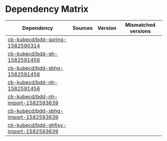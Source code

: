 # Dependency Matrix

Dependency | Sources | Version | Mismatched versions
---------- | ------- | ------- | -------------------
[cb-kubecd/bdd-spring-1582590314](https://github.com/cb-kubecd/bdd-spring-1582590314.git) |  | []() | 
[cb-kubecd/bdd-gh-1582591456](https://github.com/cb-kubecd/bdd-gh-1582591456.git) |  | []() | 
[cb-kubecd/bdd-sbhg-1582591456](https://github.com/cb-kubecd/bdd-sbhg-1582591456.git) |  | []() | 
[cb-kubecd/bdd-nh-1582591456](https://github.com/cb-kubecd/bdd-nh-1582591456.git) |  | []() | 
[cb-kubecd/bdd-nh-import-1582593639](https://github.com/cb-kubecd/bdd-nh-import-1582593639.git) |  | []() | 
[cb-kubecd/bdd-sbhg-import-1582593639](https://github.com/cb-kubecd/bdd-sbhg-import-1582593639.git) |  | []() | 
[cb-kubecd/bdd-ghfjxy-import-1582593639](https://github.com/cb-kubecd/bdd-ghfjxy-import-1582593639.git) |  | []() | 
